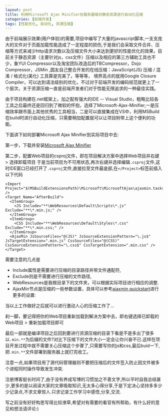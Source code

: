 ```yaml
---
layout: post
title: 利用Microsoft Ajax Minifier在服务器端对静态资源进行自动化压缩
categories: [前端开发]
tags: [性能优化, 自动化, 资源压缩]
---
```

由于前端展示效果(用户体验)的需要,项目中编写了大量的javascript脚本,一支支庞大的文件对于页面加载性能造成了一定程度的损伤,于是我们会采取文件合并、压缩等方式来减少http请求次数以及压缩文件大小来达到更好的性能优化的效果，目前关于静态资源（主要针对js，css文件）压缩以及相应的第三方辅助工具也不少，象YUI Compressor以及淘宝团队改造后的TBCompressor，Dojo Compressor，JSMin ,圆友自己整合开发的在线压缩：JavaScript(JS) 压缩 / 混淆 / 格式化(美化) 工具算是完美了。等等等， 境界高点的就用Google Closure Compiler，可以达到语法级别的优化，不过对于前端开发的编码规范就更上了一个层次，关于资源压缩一直是前端开发者们对于性能无限追求的一种最佳实践。

由于项目构建在.net框架上，加之配有强大的IDE -- Visual Studio，粗略比较各工具之后最终还是回归到了微软的怀抱，选择了Microsoft-Ajax-Minifier,一是压缩效率跟市面上其他优秀的工具相当，二是可以直接集成在VS中，利用MSBuild在build时进行自动化压缩，只需要稍加配置就可以让项目附带上这个便利的功能。

下面讲下如何部署Microsoft Ajax Minifier到实际项目中去:

第一步，下载并安装[Microsoft Ajax Minifier](http://aspnet.codeplex.com/releases/view/40584)

第二步，配置Web项目的csproj文件，即在项目解决方案中选择Web项目并右键 > 选择卸载项目 于是当前项目为不可用状态,再次右键并选择编辑`.csproj`文件,这时IDE窗口已经打开了`.csproj`文件,直接拉至文件最底部,在`</Project>`标签前插入以下代码

    <Import Project="$(MSBuildExtensionsPath)\Microsoft\MicrosoftAjax\ajaxmin.tasks" />
    <Target Name="AfterBuild">
      <ItemGroup>
        <JS Include="**\WebResources\Default\Scripts\*.js" Exclude="**\*.min.js;" />
      </ItemGroup>
      <ItemGroup>
        <CSS Include="**\WebResources\Default\Styles\*.css" Exclude="**\*.min.css;" />
      </ItemGroup>
      <AjaxMin JsSourceFiles="@(JS)" JsSourceExtensionPattern="\.js$" JsTargetExtension=".min.js" CssSourceFiles="@(CSS)" CssSourceExtensionPattern="\.css$" CssTargetExtension=".min.css" />
    </Target>

需要注意的几点是

- Include属性是需要进行压缩的目录路径并带文件通配符,
- Exclude则是不需要进行压缩的文件路径,
- WebResources是我根目录下的文件夹，可以根据实际项目进行相应的调整.
- AjaxMin节点是压缩的一些参数设置，具体可以参考[ajaxmin quickstart](http://www.asp.net/ajaxlibrary/ajaxminquickstart.ashx)进行更多的设置:

当以上工作做好之后就可以进行激动人心的压缩工作了...

刹一脚，要记得把你的Web项目重新加载到解决方案中去，即右键选择已卸载的Web项目 > 重新加载项目即可

最后一部就是编译项目之后回到要进行资源压缩的目录下看是不是多出了很多以`.min.**`为后缀的文件?对比下压缩下的文件大小一定会让你兴奋不已.这样在项目开发过程中就不需要关心压缩这个步骤了,只需要写你的js和css,最后buid一下,把`.min.**`文件部署到服务器上就打完收工。

注意一点,如果项目用了源代码管理器则不要把压缩后的文件签入防止因文件被多个进程同时操作导致发生冲突.

注册博客挺长时间了,由于没有养成写博的习惯加之不善文字,所以平时自我总结甚少,更多的是以阅读大家的文章吸取知识,无太多心得分享,于是下定决心坚持多多少少记录点,不求文章惊人.只求记录工作学习中感悟,分享,交流.

写之前没有好好构思写得比较潦草,希望对有需要的看官有所帮助，有什么好的意见和想法请评论:)
